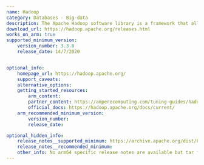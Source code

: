 ```yaml
---
name: Hadoop
category: Databases - Big-data
description: The Apache Hadoop software library is a framework that allows for the distributed processing of large data sets across clusters of computers using simple programming models.
download_url: https://hadoop.apache.org/releases.html
works_on_arm: true
supported_minimum_version:
    version_number: 3.3.0
    release_date: 14/7/2020


optional_info:
    homepage_url: https://hadoop.apache.org/
    support_caveats:
    alternative_options:
    getting_started_resources:
        arm_content:
        partner_content: https://amperecomputing.com/tuning-guides/hadoop-tuning-guide-on-bare-metal
        official_docs: https://hadoop.apache.org/docs/current/
    arm_recommended_minimum_version:
        version_number:
        release_date:

optional_hidden_info:
    release_notes__supported_minimum: https://archive.apache.org/dist/hadoop/common/hadoop-3.3.0/
    release_notes__recommended_minimum:
    other_info: No arm64 specific release notes are available but tar file is released for ARM64 from v3.3.0 version.
---
```

